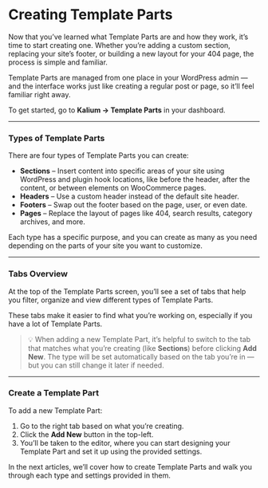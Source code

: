 # Creating Template Parts

Now that you’ve learned what Template Parts are and how they work, it’s time to start creating one. Whether you’re adding a custom section, replacing your site’s footer, or building a new layout for your 404 page, the process is simple and familiar.

Template Parts are managed from one place in your WordPress admin — and the interface works just like creating a regular post or page, so it’ll feel familiar right away.

To get started, go to **Kalium → Template Parts** in your dashboard.

***

### Types of Template Parts

There are four types of Template Parts you can create:

* **Sections** – Insert content into specific areas of your site using WordPress and plugin hook locations, like before the header, after the content, or between elements on WooCommerce pages.
* **Headers** – Use a custom header instead of the default site header.
* **Footers** – Swap out the footer based on the page, user, or even date.
* **Pages** – Replace the layout of pages like 404, search results, category archives, and more.

Each type has a specific purpose, and you can create as many as you need depending on the parts of your site you want to customize.

***

### Tabs Overview

At the top of the Template Parts screen, you’ll see a set of tabs that help you filter, organize and view different types of Template Parts.

These tabs make it easier to find what you’re working on, especially if you have a lot of Template Parts.

> 💡 When adding a new Template Part, it’s helpful to switch to the tab that matches what you’re creating (like **Sections**) before clicking **Add New**. The type will be set automatically based on the tab you’re in — but you can still change it later if needed.

***

### Create a Template Part

To add a new Template Part:

1. Go to the right tab based on what you’re creating.
2. Click the **Add New** button in the top-left.
3. You’ll be taken to the editor, where you can start designing your Template Part and set it up using the provided settings.

In the next articles, we’ll cover how to create Template Parts and walk you through each type and settings provided in them.
